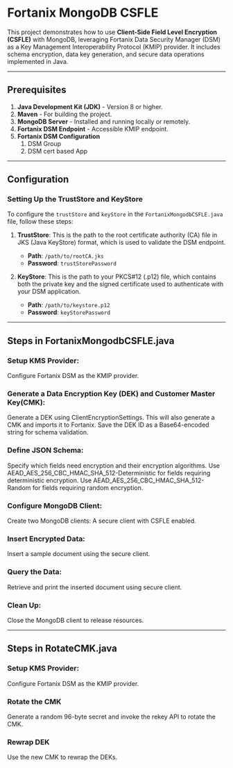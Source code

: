 
# Fortanix MongoDB CSFLE  

This project demonstrates how to use **Client-Side Field Level Encryption (CSFLE)** with MongoDB, leveraging Fortanix Data Security Manager (DSM) as a Key Management Interoperability Protocol (KMIP) provider. It includes schema encryption, data key generation, and secure data operations implemented in Java.

---

## Prerequisites
1. **Java Development Kit (JDK)** - Version 8 or higher.
2. **Maven** - For building the project.
3. **MongoDB Server** - Installed and running locally or remotely.
4. **Fortanix DSM Endpoint** - Accessible KMIP endpoint.
5. **Fortanix DSM Configuration**
   1. DSM Group
   2. DSM cert based App
---

## Configuration

### Setting Up the TrustStore and KeyStore

To configure the `trustStore` and `keyStore` in the `FortanixMongodbCSFLE.java` file, follow these steps:

1. **TrustStore**: This is the path to the root certificate authority (CA) file in JKS (Java KeyStore) format, which is used to validate the DSM endpoint.

   - **Path**: `/path/to/rootCA.jks`
   - **Password**: `trustStorePassword`

2. **KeyStore**: This is the path to your PKCS#12 (.p12) file, which contains both the private key and the signed certificate used to authenticate with your DSM application.

   - **Path**: `/path/to/keystore.p12`
   - **Password**: `keyStorePassword`

---

## Steps in FortanixMongodbCSFLE.java

### Setup KMS Provider:
Configure Fortanix DSM as the KMIP provider.

### Generate a Data Encryption Key (DEK) and Customer Master Key(CMK):
Generate a DEK using ClientEncryptionSettings. This will also generate a CMK and imports it to Fortanix.
Save the DEK ID as a Base64-encoded string for schema validation.

### Define JSON Schema:
Specify which fields need encryption and their encryption algorithms.
Use AEAD_AES_256_CBC_HMAC_SHA_512-Deterministic for fields requiring deterministic encryption.
Use AEAD_AES_256_CBC_HMAC_SHA_512-Random for fields requiring random encryption.

### Configure MongoDB Client:
Create two MongoDB clients:
A secure client with CSFLE enabled.

### Insert Encrypted Data:
Insert a sample document using the secure client.

### Query the Data:
Retrieve and print the inserted document using secure client.

### Clean Up:
Close the MongoDB client to release resources.

---

## Steps in RotateCMK.java

### Setup KMS Provider:
Configure Fortanix DSM as the KMIP provider.

### Rotate the CMK
Generate a random 96-byte secret and invoke the rekey API to rotate the CMK.

### Rewrap DEK
Use the new CMK to rewrap the DEKs.
